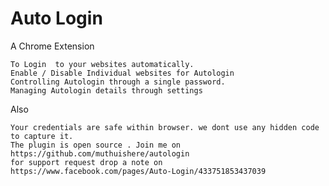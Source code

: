 Auto Login
=========

A Chrome Extension

	To Login  to your websites automatically.
	Enable / Disable Individual websites for Autologin
	Controlling Autologin through a single password.
	Managing Autologin details through settings
	
Also

	Your credentials are safe within browser. we dont use any hidden code to capture it.
	The plugin is open source . Join me on https://github.com/muthuishere/autologin
	for support request drop a note on  https://www.facebook.com/pages/Auto-Login/433751853437039	
